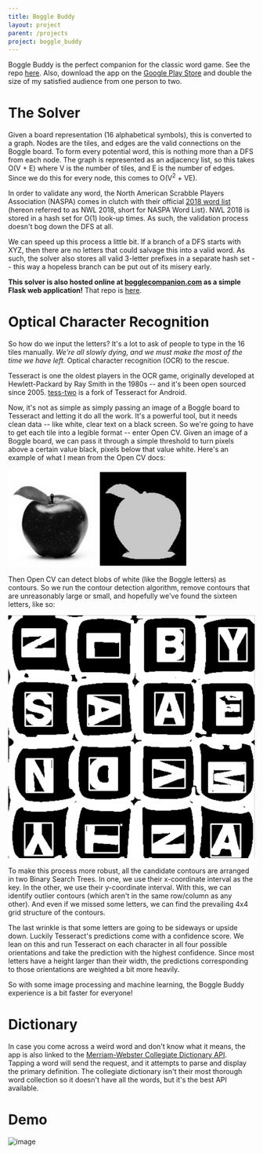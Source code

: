 ```yaml
---
title: Boggle Buddy
layout: project
parent: /projects
project: boggle_buddy
---
```


Boggle Buddy is the perfect companion for the classic word game. See the repo [here](https://github.com/kenjimarshall/boggle-app). Also, download the app on the [Google Play Store](https://play.google.com/store/apps/details?id=com.kenjimarshall.bogglebuddy) and double the size of my satisfied audience from one person to two.

# The Solver

Given a board representation (16 alphabetical symbols), this is converted to a graph. Nodes are the tiles, and edges are the valid connections on the Boggle board. To form every potential word, this is nothing more than a DFS from each node. The graph is represented as an adjacency list, so this takes O(V + E) where V is the number of tiles, and E is the number of edges. Since we do this for every node, this comes to O(V<sup>2</sup> + VE).

In order to validate any word, the North American Scrabble Players Association (NASPA) comes in clutch with their official [2018 word list](https://www.scrabbleplayers.org/w/NASPA_Word_List) (hereon referred to as NWL 2018, short for NASPA Word List). NWL 2018 is stored in a hash set for O(1) look-up times. As such, the validation process doesn't bog down the DFS at all.

We can speed up this process a little bit. If a branch of a DFS starts with XYZ, then there are no letters that could salvage this into a valid word. As such, the solver also stores all valid 3-letter prefixes in a separate hash set -- this way a hopeless branch can be put out of its misery early.

**This solver is also hosted online at [bogglecompanion.com](http://www.bogglecompanion.com) as a simple Flask web application!** That repo is [here](https://github.com/kenjimarshall/boggle-companion).

# Optical Character Recognition

So how do we input the letters? It's a lot to ask of people to type in the 16 tiles manually. _We're all slowly dying, and we must make the most of the time we have left._ Optical character recognition (OCR) to the rescue.

Tesseract is one the oldest players in the OCR game, originally developed at Hewlett-Packard by Ray Smith in the 1980s -- and it's been open sourced since 2005. [tess-two](https://github.com/rmtheis/tess-two) is a fork of Tesseract for Android.

Now, it's not as simple as simply passing an image of a Boggle board to Tesseract and letting it do all the work. It's a powerful tool, but it needs clean data -- like white, clear text on a black screen. So we're going to have to get each tile into a legible format -- enter Open CV. Given an image of a Boggle board, we can pass it through a simple threshold to turn pixels above a certain value black, pixels below that value white. Here's an example of what I mean from the Open CV docs:

![image](/assets/images/threshold.png)

Then Open CV can detect blobs of white (like the Boggle letters) as contours. So we run the contour detection algorithm, remove contours that are unreasonably large or small, and hopefully we've found the sixteen letters, like so:

![image](/assets/images/contour_example.png)

To make this process more robust, all the candidate contours are arranged in two Binary Search Trees. In one, we use their x-coordinate interval as the key. In the other, we use their y-coordinate interval. With this, we can identify outlier contours (which aren't in the same row/column as any other). And even if we missed some letters, we can find the prevailing 4x4 grid structure of the contours.

The last wrinkle is that some letters are going to be sideways or upside down. Luckily Tesseract's predictions come with a confidence score. We lean on this and run Tesseract on each character in all four possible orientations and take the prediction with the highest confidence. Since most letters have a height larger than their width, the predictions corresponding to those orientations are weighted a bit more heavily.

So with some image processing and machine learning, the Boggle Buddy experience is a bit faster for everyone!

# Dictionary

In case you come across a weird word and don't know what it means, the app is also linked to the [Merriam-Webster Collegiate Dictionary API](https://dictionaryapi.com/). Tapping a word will send the request, and it attempts to parse and display the primary definition. The collegiate dictionary isn't their most thorough word collection so it doesn't have all the words, but it's the best API available.

# Demo

![image](/assets/images/ocr.gif)
